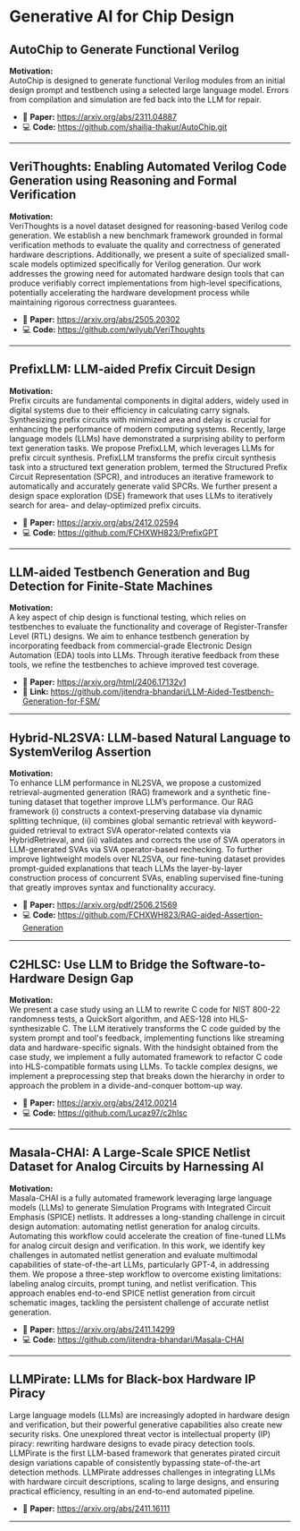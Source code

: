 # Generative AI for Chip Design 

## AutoChip to Generate Functional Verilog 
**Motivation:**  
AutoChip is designed to generate functional Verilog modules from an initial design prompt and testbench using a selected large language model. Errors from compilation and simulation are fed back into the LLM for repair.

- 📄 **Paper:** https://arxiv.org/abs/2311.04887  
- 💻 **Code:** https://github.com/shailja-thakur/AutoChip.git

---

## VeriThoughts: Enabling Automated Verilog Code Generation using Reasoning and Formal Verification
**Motivation:**  
VeriThoughts is a novel dataset designed for reasoning-based Verilog code generation. We establish a new benchmark framework grounded in formal verification methods to evaluate the quality and correctness of generated hardware descriptions. Additionally, we present a suite of specialized small-scale models optimized specifically for Verilog generation. Our work addresses the growing need for automated hardware design tools that can produce verifiably correct implementations from high-level specifications, potentially accelerating the hardware development process while maintaining rigorous correctness guarantees.

- 📄 **Paper:** https://arxiv.org/abs/2505.20302  
- 💻 **Code:** https://github.com/wilyub/VeriThoughts

---

## PrefixLLM: LLM-aided Prefix Circuit Design
**Motivation:**  
Prefix circuits are fundamental components in digital adders, widely used in digital systems due to their efficiency in calculating carry signals. Synthesizing prefix circuits with minimized area and delay is crucial for enhancing the performance of modern computing systems. Recently, large language models (LLMs) have demonstrated a surprising ability to perform text generation tasks. We propose PrefixLLM, which leverages LLMs for prefix circuit synthesis. PrefixLLM transforms the prefix circuit synthesis task into a structured text generation problem, termed the Structured Prefix Circuit Representation (SPCR), and introduces an iterative framework to automatically and accurately generate valid SPCRs. We further present a design space exploration (DSE) framework that uses LLMs to iteratively search for area- and delay-optimized prefix circuits.

- 📄 **Paper:** https://arxiv.org/abs/2412.02594  
- 💻 **Code:** https://github.com/FCHXWH823/PrefixGPT

---

## LLM-aided Testbench Generation and Bug Detection for Finite-State Machines
**Motivation:**  
A key aspect of chip design is functional testing, which relies on testbenches to evaluate the functionality and coverage of Register-Transfer Level (RTL) designs. We aim to enhance testbench generation by incorporating feedback from commercial-grade Electronic Design Automation (EDA) tools into LLMs. Through iterative feedback from these tools, we refine the testbenches to achieve improved test coverage.

- 📄 **Paper:** https://arxiv.org/html/2406.17132v1  
- 🔗 **Link:** https://github.com/jitendra-bhandari/LLM-Aided-Testbench-Generation-for-FSM/

---

## Hybrid-NL2SVA: LLM-based Natural Language to SystemVerilog Assertion
**Motivation:**  
To enhance LLM performance in NL2SVA, we propose a customized retrieval-augmented generation (RAG) framework and a synthetic fine-tuning dataset that together improve LLM’s performance. Our RAG framework (i) constructs a context-preserving database via dynamic splitting technique, (ii) combines global semantic retrieval with keyword-guided retrieval to extract SVA operator-related contexts via HybridRetrieval, and (iii) validates and corrects the use of SVA operators in LLM-generated SVAs via SVA operator-based rechecking. To further improve lightweight models over NL2SVA, our fine-tuning dataset provides prompt-guided explanations that teach LLMs the layer-by-layer construction process of concurrent SVAs, enabling supervised fine-tuning that greatly improves syntax and functionality accuracy.

- 📄 **Paper:** https://arxiv.org/pdf/2506.21569  
- 💻 **Code:** https://github.com/FCHXWH823/RAG-aided-Assertion-Generation

---

## C2HLSC: Use LLM to Bridge the Software-to-Hardware Design Gap
**Motivation:**  
We present a case study using an LLM to rewrite C code for NIST 800-22 randomness tests, a QuickSort algorithm, and AES-128 into HLS-synthesizable C. The LLM iteratively transforms the C code guided by the system prompt and tool's feedback, implementing functions like streaming data and hardware-specific signals. With the hindsight obtained from the case study, we implement a fully automated framework to refactor C code into HLS-compatible formats using LLMs. To tackle complex designs, we implement a preprocessing step that breaks down the hierarchy in order to approach the problem in a divide-and-conquer bottom-up way.

- 📄 **Paper:** https://arxiv.org/abs/2412.00214  
- 💻 **Code:** https://github.com/Lucaz97/c2hlsc

---

## Masala-CHAI: A Large-Scale SPICE Netlist Dataset for Analog Circuits by Harnessing AI
**Motivation:**  
Masala-CHAI is a fully automated framework leveraging large language models (LLMs) to generate Simulation Programs with Integrated Circuit Emphasis (SPICE) netlists. It addresses a long-standing challenge in circuit design automation: automating netlist generation for analog circuits. Automating this workflow could accelerate the creation of fine-tuned LLMs for analog circuit design and verification. In this work, we identify key challenges in automated netlist generation and evaluate multimodal capabilities of state-of-the-art LLMs, particularly GPT-4, in addressing them. We propose a three-step workflow to overcome existing limitations: labeling analog circuits, prompt tuning, and netlist verification. This approach enables end-to-end SPICE netlist generation from circuit schematic images, tackling the persistent challenge of accurate netlist generation.

- 📄 **Paper:** https://arxiv.org/abs/2411.14299  
- 💻 **Code:** https://github.com/jitendra-bhandari/Masala-CHAI

---

## LLMPirate: LLMs for Black-box Hardware IP Piracy
Large language models (LLMs) are increasingly adopted in hardware design and verification, but their powerful generative capabilities also create new security risks. One unexplored threat vector is intellectual property (IP) piracy: rewriting hardware designs to evade piracy detection tools. LLMPirate is the first LLM-based framework that generates pirated circuit design variations capable of consistently bypassing state-of-the-art detection methods. LLMPirate addresses challenges in integrating LLMs with hardware circuit descriptions, scaling to large designs, and ensuring practical efficiency, resulting in an end-to-end automated pipeline.
- 📄 **Paper:** https://arxiv.org/abs/2411.16111

---

